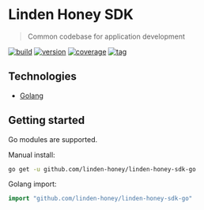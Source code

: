 # Linden Honey SDK

> Common codebase for application development

[![build](https://img.shields.io/github/workflow/status/linden-honey/linden-honey-sdk-go/CI)](https://github.com/linden-honey/linden-honey-sdk-go/actions?query=workflow%3ACI)
[![version](https://img.shields.io/github/go-mod/go-version/linden-honey/linden-honey-sdk-go)](https://go.dev/)
[![coverage](https://img.shields.io/codecov/c/github/linden-honey/linden-honey-sdk-go)](https://codecov.io/github/linden-honey/linden-honey-sdk-go)
[![tag](https://img.shields.io/github/tag/linden-honey/linden-honey-sdk-go.svg)](https://github.com/linden-honey/linden-honey-sdk-go/tags)

## Technologies

- [Golang](https://go.dev/)

## Getting started

Go modules are supported.  

Manual install:

```bash
go get -u github.com/linden-honey/linden-honey-sdk-go
```

Golang import:

```go
import "github.com/linden-honey/linden-honey-sdk-go"
```
